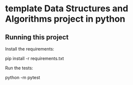 # template Data Structures and Algorithms project in python

## Running this project

Install the requirements:

pip install -r requirements.txt

Run the tests:

python -m pytest
